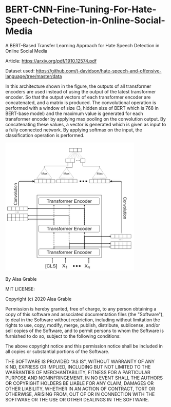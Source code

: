 # BERT-CNN-Fine-Tuning-For-Hate-Speech-Detection-in-Online-Social-Media
A BERT-Based Transfer Learning Approach for Hate Speech Detection in Online Social Media

Article: https://arxiv.org/pdf/1910.12574.pdf

Dataset used: https://github.com/t-davidson/hate-speech-and-offensive-language/tree/master/data

In this architecture shown in the figure, the outputs of all transformer encoders are used instead of using the output of the latest transformer encoder.
So that the output vectors of each transformer encoder are concatenated, and a matrix is produced. 
The convolutional operation is performed with a window of size (3, hidden size of BERT which is 768 in BERT-base model) and the maximum value is generated for each transformer encoder by applying max pooling on the convolution output. By concatenating these values, a vector is generated which is given as input to a fully connected network.
By applying softmax on the input, the classification operation is performed.

<img src="https://github.com/ZeroxTM/BERT-CNN-Fine-Tuning-For-Hate-Speech-Detection-in-Online-Social-Media/blob/main/Images/BertCNN.png" alt="BertCnn - Model" width="400" height="400">

 By Alaa Grable
   
   MIT LICENSE:
   
   Copyright (c) 2020 Alaa Grable

Permission is hereby granted, free of charge, to any person obtaining a copy
of this software and associated documentation files (the "Software"), to deal
in the Software without restriction, including without limitation the rights
to use, copy, modify, merge, publish, distribute, sublicense, and/or sell
copies of the Software, and to permit persons to whom the Software is
furnished to do so, subject to the following conditions:

The above copyright notice and this permission notice shall be included in all
copies or substantial portions of the Software.

THE SOFTWARE IS PROVIDED "AS IS", WITHOUT WARRANTY OF ANY KIND, EXPRESS OR
IMPLIED, INCLUDING BUT NOT LIMITED TO THE WARRANTIES OF MERCHANTABILITY,
FITNESS FOR A PARTICULAR PURPOSE AND NONINFRINGEMENT. IN NO EVENT SHALL THE
AUTHORS OR COPYRIGHT HOLDERS BE LIABLE FOR ANY CLAIM, DAMAGES OR OTHER
LIABILITY, WHETHER IN AN ACTION OF CONTRACT, TORT OR OTHERWISE, ARISING FROM,
OUT OF OR IN CONNECTION WITH THE SOFTWARE OR THE USE OR OTHER DEALINGS IN THE
SOFTWARE.
